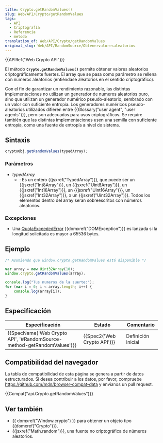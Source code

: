 ```yaml
---
title: Crypto.getRandomValues()
slug: Web/API/Crypto/getRandomValues
tags:
  - API
  - Criptografía
  - Referencia
  - metodo
translation_of: Web/API/Crypto/getRandomValues
original_slug: Web/API/RandomSource/Obtenervaloresaleatorios
---
```

{{APIRef("Web Crypto API")}}

El método **`Crypto.getRandomValues()`** permite obtener valores aleatorios criptográficamente fuertes. El array que se pasa como parámetro se rellena con números aleatorios (entiéndase aleatorios en el sentido criptográfico).

Con el fin de garantizar un rendimiento razonable, las distintas implementaciones no utilizan un generador de numeros aleatorios puro, sino que utilizan un generador numérico pseudo-aleatorio, sembrado con un valor con suficiente entropía. Los generadores numéricos pseudo-aleatorios utilizados difieren entre {{Glossary("user agent", "user agents")}}, pero son adecuados para usos criptográficos. Se require también que las distintas implementaciones usen una semilla con suficiente entropía, como una fuente de entropía a nivel de sistema.

## Sintaxis

```js
cryptoObj.getRandomValues(typedArray);
```

### Parámetros

- _typedArray_
  - : Es un entero {{jsxref("TypedArray")}}, que puede ser un {{jsxref("Int8Array")}}, un {{jsxref("Uint8Array")}}, un {{jsxref("Int16Array")}}, un {{jsxref("Uint16Array")}}, un {{jsxref("Int32Array")}}, o un {{jsxref("Uint32Array")}}. Todos los elementos dentro del array seran sobreescritos con números aleatorios.

### Excepciones

- Una [QuotaExceededError](/es/docs/Web/API/DOMException#quotaexceedederror) {{domxref("DOMException")}} es lanzada si la longitud solicitada es mayor a 65536 bytes.

## Ejemplo

```js
/* Asumiendo que window.crypto.getRandomValues está disponible */

var array = new Uint32Array(10);
window.crypto.getRandomValues(array);

console.log("Tus numeros de la suerte:");
for (var i = 0; i < array.length; i++) {
    console.log(array[i]);
}
```

## Especificación

| Especificación                                                                               | Estado                               | Comentario         |
| -------------------------------------------------------------------------------------------- | ------------------------------------ | ------------------ |
| {{SpecName('Web Crypto API', '#RandomSource-method-getRandomValues')}} | {{Spec2('Web Crypto API')}} | Definición Inicial |

## Compatibilidad del navegador

La tabla de compatibilidad de esta página se genera a partir de datos estructurados. Si desea contribuir a los datos, por favor, compruebe <https://github.com/mdn/browser-compat-data> y envianos un pull request.

{{Compat("api.Crypto.getRandomValues")}}

## Ver también

- {{ domxref("Window.crypto") }} para obtener un objeto tipo {{domxref("Crypto")}}.
- {{jsxref("Math.random")}}, una fuente no criptográfica de números aleatorios.
